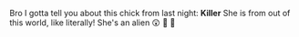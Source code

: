 Bro I gotta tell you about this chick from last night:
**Killer**
She is from out of this world, like literally! She's an alien 😲
🎉 🎉
